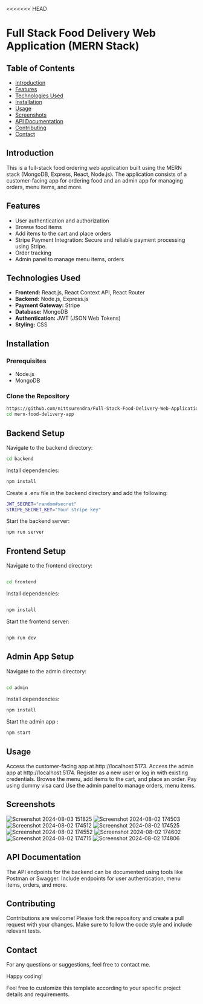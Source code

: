 <<<<<<< HEAD
# Full Stack Food Delivery Web Application (MERN Stack)

## Table of Contents
- [Introduction](#introduction)
- [Features](#features)
- [Technologies Used](#technologies-used)
- [Installation](#installation)
- [Usage](#usage)
- [Screenshots](#screenshots)
- [API Documentation](#api-documentation)
- [Contributing](#contributing)
- [Contact](#contact)

## Introduction
This is a full-stack food ordering web application built using the MERN stack (MongoDB, Express, React, Node.js). The application consists of a customer-facing app for ordering food and an admin app for managing orders, menu items, and more.

## Features
- User authentication and authorization
- Browse food items
- Add items to the cart and place orders
- Stripe Payment Integration: Secure and reliable payment processing using Stripe.
- Order tracking
- Admin panel to manage menu items, orders

## Technologies Used
- **Frontend:** React.js, React Context API, React Router
- **Backend:** Node.js, Express.js
- **Payment Gateway:** Stripe
- **Database:** MongoDB
- **Authentication:** JWT (JSON Web Tokens)
- **Styling:** CSS

## Installation
### Prerequisites
- Node.js
- MongoDB

### Clone the Repository
```sh
https://github.com/nittsurendra/Full-Stack-Food-Delivery-Web-Application.git
cd mern-food-delivery-app
```

## Backend Setup
Navigate to the backend directory:

```sh
cd backend

```
Install dependencies:

```sh
npm install
```

Create a .env file in the backend directory and add the following:

```sh
JWT_SECRET="random#secret"
STRIPE_SECRET_KEY="Your stripe key"
```

Start the backend server:

```sh
npm run server
```
## Frontend Setup
Navigate to the frontend directory:

```sh

cd frontend
```

Install dependencies:
```sh

npm install
```

Start the frontend server:
```sh

npm run dev
```

## Admin App Setup

Navigate to the admin directory:
```sh

cd admin
```

Install dependencies:

```sh
npm install
```

Start the admin app :
```sh
npm start
```

## Usage
Access the customer-facing app at http://localhost:5173.
Access the admin app at http://localhost:5174.
Register as a new user or log in with existing credentials.
Browse the menu, add items to the cart, and place an order.
Pay using dummy visa card
Use the admin panel to manage orders, menu items.

## Screenshots
![Screenshot 2024-08-03 151825](https://github.com/user-attachments/assets/2dc29d50-0b1b-409a-ae1e-a0c553b2a3ff)
![Screenshot 2024-08-02 174503](https://github.com/user-attachments/assets/79446e36-1a0f-4b7f-9767-6a7b8ddb850c)
![Screenshot 2024-08-02 174512](https://github.com/user-attachments/assets/45075b32-706c-4d0d-82c9-278780ffb65c)
![Screenshot 2024-08-02 174525](https://github.com/user-attachments/assets/d3be8b14-bd0d-463f-b495-0526dad39154)
![Screenshot 2024-08-02 174552](https://github.com/user-attachments/assets/c19f7683-5e1f-4fb5-90cb-3e6305132f77)
![Screenshot 2024-08-02 174602](https://github.com/user-attachments/assets/4c76f496-6ad7-457c-8ab0-7523ede19390)
![Screenshot 2024-08-02 174715](https://github.com/user-attachments/assets/04dbef85-a06d-47e5-883b-0663078e8142)
![Screenshot 2024-08-02 174806](https://github.com/user-attachments/assets/30b77e4c-fac8-4a09-bd50-66987134246b)


## API Documentation
The API endpoints for the backend can be documented using tools like Postman or Swagger. Include endpoints for user authentication, menu items, orders, and more.

## Contributing
Contributions are welcome! Please fork the repository and create a pull request with your changes. Make sure to follow the code style and include relevant tests.

## Contact
For any questions or suggestions, feel free to contact me.

Happy coding!

Feel free to customize this template according to your specific project details and requirements.

